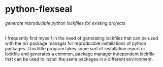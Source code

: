 # python-flexseal
###### generate reproducible python lockfiles for existing projects

I frequently find myself in the need of generating lockfiles that can be used with the nix package manager
for reproducible installations of python packages. This little program takes some sort of installation report
or lockfile and generates a common, package manager independent lockfile that can be used to install the same
packages in a different environment.
